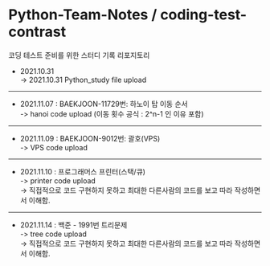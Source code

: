 # Python-Team-Notes / coding-test-contrast
코딩 테스트 준비를 위한 스터디 기록 리포지토리 

* 2021.10.31   
-> 2021.10.31 Python_study file upload  

***
* 2021.11.07 : BAEKJOON-11729번: 하노이 탑 이동 순서   
-> hanoi code upload (이동 횟수 공식 : 2^n-1 인 이유 포함)     


***
* 2021.11.09 : BAEKJOON-9012번: 괄호(VPS)  
-> VPS code upload   



***
* 2021.11.10 : 프로그래머스 프린터(스택/큐)  
-> printer code upload   
-> 직접적으로 코드 구현하지 못하고 최대한 다른사람의 코드를 보고 따라 작성하면서 이해함. 




***
* 2021.11.14 : 백준 - 1991번 트리문제    
-> tree code upload   
-> 직접적으로 코드 구현하지 못하고 최대한 다른사람의 코드를 보고 따라 작성하면서 이해함. 